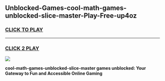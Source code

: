 
## Unblocked-Games-cool-math-games-unblocked-slice-master-Play-Free-up4oz
<h3>
<a href="https://premium76.site?title=cool-math-games-unblocked-slice-master&ref=10A">CLICK TO PLAY</a></h3>
<hr>

<h3>
<a href="https://premium76.site?title=cool-math-games-unblocked-slice-master&ref=10A">CLICK 2 PLAY</a>
  
</h3>

<a href="https://premium76.site?title=cool-math-games-unblocked-slice-master&ref=10A"><img src="https://clearcache.store/games.png"></a>


**cool-math-games-unblocked-slice-master games unblocked: Your Gateway to Fun and Accessible Online Gaming**
